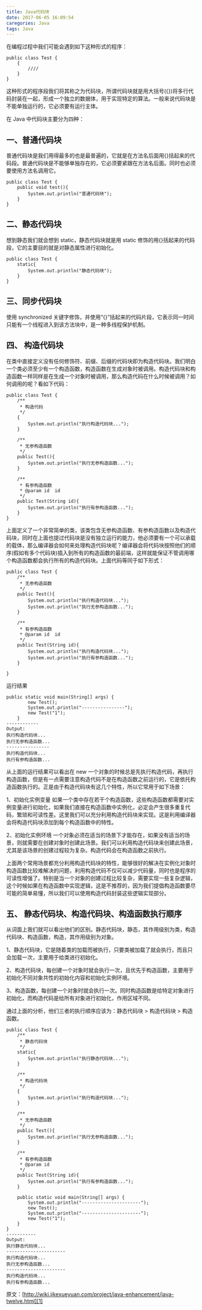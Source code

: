 ```yaml
---
title: Java代码块
date: 2017-06-05 16:09:54
caregories: Java
tags: Java
---
```

在编程过程中我们可能会遇到如下这种形式的程序：

    public class Test {
        {
            ////
        }
    }
这种形式的程序段我们将其称之为代码块，所谓代码块就是用大括号({})将多行代码封装在一起，形成一个独立的数据体，用于实现特定的算法。一般来说代码块是不能单独运行的，它必须要有运行主体。
<!--more-->
在 Java 中代码块主要分为四种：

## 一、普通代码块
普通代码块是我们用得最多的也是最普遍的，它就是在方法名后面用{}括起来的代码段。普通代码块是不能够单独存在的，它必须要紧跟在方法名后面。同时也必须要使用方法名调用它。

    public class Test {
        public void test(){
            System.out.println("普通代码块");
        }
    }
## 二、静态代码块
想到静态我们就会想到 static，静态代码块就是用 static 修饰的用{}括起来的代码段，它的主要目的就是对静态属性进行初始化。

    public class Test {
        static{
            System.out.println("静态代码块");
        }
    }
## 三、同步代码块
使用 synchronized 关键字修饰，并使用“{}”括起来的代码片段，它表示同一时间只能有一个线程进入到该方法块中，是一种多线程保护机制。

## 四、 构造代码块
在类中直接定义没有任何修饰符、前缀、后缀的代码块即为构造代码块。我们明白一个类必须至少有一个构造函数，构造函数在生成对象时被调用。构造代码块和构造函数一样同样是在生成一个对象时被调用，那么构造代码在什么时候被调用？如何调用的呢？看如下代码：

    public class Test {
        /**
         * 构造代码
         */
        {
            System.out.println("执行构造代码块...");
        }

        /**
         * 无参构造函数
         */
        public Test(){
            System.out.println("执行无参构造函数...");
        }

        /**
         * 有参构造函数
         * @param id  id
         */
        public Test(String id){
            System.out.println("执行有参构造函数...");
        }
    }
上面定义了一个非常简单的类，该类包含无参构造函数、有参构造函数以及构造代码块，同时在上面也提过代码块是没有独立运行的能力，他必须要有一个可以承载的载体，那么编译器会如何来处理构造代码块呢？编译器会将代码块按照他们的顺序(假如有多个代码块)插入到所有的构造函数的最前端，这样就能保证不管调用哪个构造函数都会执行所有的构造代码块。上面代码等同于如下形式：

    public class Test {
        /**
         * 无参构造函数
         */
        public Test(){
            System.out.println("执行构造代码块...");
            System.out.println("执行无参构造函数...");
        }

        /**
         * 有参构造函数
         * @param id  id
         */
        public Test(String id){
            System.out.println("执行构造代码块...");
            System.out.println("执行有参构造函数...");
        }

    }
运行结果

    public static void main(String[] args) {
            new Test();
            System.out.println("----------------");
            new Test("1");
        }
    ------------
    Output:
    执行构造代码块...
    执行无参构造函数...
    ----------------
    执行构造代码块...
    执行有参构造函数...
从上面的运行结果可以看出在 new 一个对象的时候总是先执行构造代码，再执行构造函数，但是有一点需要注意构造代码不是在构造函数之前运行的，它是依托构造函数执行的。正是由于构造代码块有这几个特性，所以它常用于如下场景：

1、初始化实例变量
如果一个类中存在若干个构造函数，这些构造函数都需要对实例变量进行初始化，如果我们直接在构造函数中实例化，必定会产生很多重复代码，繁琐和可读性差。这里我们可以充分利用构造代码块来实现。这是利用编译器会将构造代码块添加到每个构造函数中的特性。

2、初始化实例环境
一个对象必须在适当的场景下才能存在，如果没有适当的场景，则就需要在创建对象时创建此场景。我们可以利用构造代码块来创建此场景，尤其是该场景的创建过程较为复杂。构造代码会在构造函数之前执行。

上面两个常用场景都充分利用构造代码块的特性，能够很好的解决在实例化对象时构造函数比较难解决的问题，利用构造代码不仅可以减少代码量，同时也是程序的可读性增强了。特别是当一个对象的创建过程比较复杂，需要实现一些复杂逻辑，这个时候如果在构造函数中实现逻辑，这是不推荐的，因为我们提倡构造函数要尽可能的简单易懂，所以我们可以使用构造代码封装这些逻辑实现部分。

## 五、 静态代码块、构造代码块、构造函数执行顺序
从词面上我们就可以看出他们的区别。静态代码块，静态，其作用级别为类，构造代码块、构造函数，构造，其作用级别为对象。

1、静态代码块，它是随着类的加载而被执行，只要类被加载了就会执行，而且只会加载一次，主要用于给类进行初始化。

2、构造代码块，每创建一个对象时就会执行一次，且优先于构造函数，主要用于初始化不同对象共性的初始化内容和初始化实例环境。

3、构造函数，每创建一个对象时就会执行一次。同时构造函数是给特定对象进行初始化，而构造代码是给所有对象进行初始化，作用区域不同。

通过上面的分析，他们三者的执行顺序应该为：静态代码块 > 构造代码块 > 构造函数。


    public class Test {
        /**
         * 静态代码块
         */
        static{
            System.out.println("执行静态代码块...");
        }

        /**
         * 构造代码块
         */
        {
            System.out.println("执行构造代码块...");
        }

        /**
         * 无参构造函数
         */
        public Test(){
            System.out.println("执行无参构造函数...");
        }

        /**
         * 有参构造函数
         * @param id
         */
        public Test(String id){
            System.out.println("执行有参构造函数...");
        }

        public static void main(String[] args) {
            System.out.println("----------------------");
            new Test();
            System.out.println("----------------------");
            new Test("1");
        }
    }
    -----------
    Output:
    执行静态代码块...
    ----------------------
    执行构造代码块...
    执行无参构造函数...
    ----------------------
    执行构造代码块...
    执行有参构造函数...

原文：[http://wiki.jikexueyuan.com/project/java-enhancement/java-twelve.html][1]


  [1]: http://wiki.jikexueyuan.com/project/java-enhancement/java-twelve.html